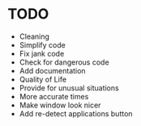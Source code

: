 # TODO

- Cleaning
 - Simplify code
 - Fix jank code
 - Check for dangerous code
 - Add documentation
- Quality of Life
 - Provide for unusual situations
 - More accurate times
 - Make window look nicer
 - Add re-detect applications button
